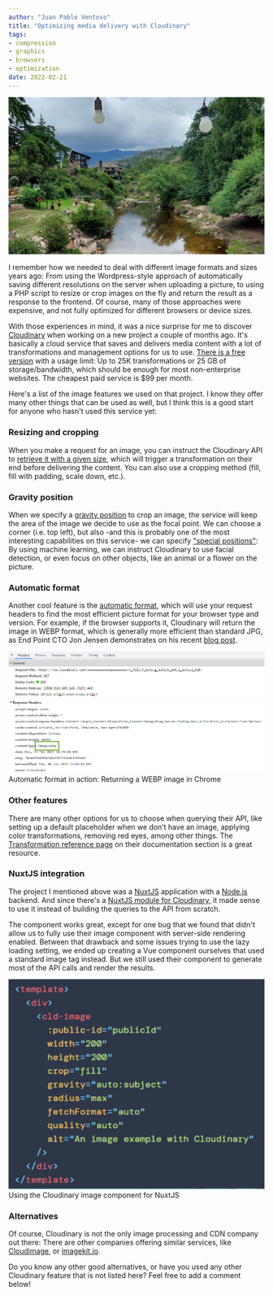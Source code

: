 ```yaml
---
author: "Juan Pablo Ventoso"
title: "Optimizing media delivery with Cloudinary"
tags:
- compression
- graphics
- browsers
- optimization
date: 2022-02-21
---
```


![Mountain and clouds](/2022/02/optimizing-image-delivery-with-cloudinary/la-cumbrecita-202201.jpg)

<!-- Photo by Juan Pablo Ventoso -->

I remember how we needed to deal with different image formats and sizes years ago: From using the Wordpress-style approach of automatically saving different resolutions on the server when uploading a picture, to using a PHP script to resize or crop images on the fly and return the result as a response to the frontend. Of course, many of those approaches were expensive, and not fully optimized for different browsers or device sizes.

With those experiences in mind, it was a nice surprise for me to discover [Cloudinary](https://cloudinary.com/) when working on a new project a couple of months ago. It's basically a cloud service that saves and delivers media content with a lot of transformations and management options for us to use. [There is a free version](https://cloudinary.com/pricing) with a usage limit: Up to 25K transformations or 25 GB of storage/bandwidth, which should be enough for most non-enterprise websites. The cheapest paid service is $99 per month.

Here's a list of the image features we used on that project. I know they offer many other things that can be used as well, but I think this is a good start for anyone who hasn't used this service yet:

### Resizing and cropping

When you make a request for an image, you can instruct the Cloudinary API to [retrieve it with a given size](https://cloudinary.com/documentation/resizing_and_cropping), which will trigger a transformation on their end before delivering the content. You can also use a cropping method (fill, fill with padding, scale down, etc.).

### Gravity position

When we specify a [gravity position](https://cloudinary.com/documentation/resizing_and_cropping#control_gravity) to crop an image, the service will keep the area of the image we decide to use as the focal point. We can choose a corner (i.e. top left), but also -and this is probably one of the most interesting capabilities on this service- we can specify ["special positions"](https://cloudinary.com/documentation/transformation_reference#g_special_position): By using machine learning, we can instruct Cloudinary to use facial detection, or even focus on other objects, like an animal or a flower on the picture.

### Automatic format

Another cool feature is the [automatic format](https://cloudinary.com/documentation/transformation_reference#f_auto), which will use your request headers to find the most efficient picture format for your browser type and version. For example, if the browser supports it, Cloudinary will return the image in WEBP format, which is generally more efficient than standard JPG, as End Point CTO Jon Jensen demonstrates on his recent [blog post](https://www.endpointdev.com/blog/2022/02/webp-heif-avif-jpegxl/).

![Automatic format in action: Returning a WEBP image in Chrome](/2022/02/optimizing-image-delivery-with-cloudinary/image-response.jpg)<br>
Automatic format in action: Returning a WEBP image in Chrome

### Other features

There are many other options for us to choose when querying their API, like setting up a default placeholder when we don’t have an image, applying color transformations, removing red eyes, among other things. The [Transformation reference page](https://cloudinary.com/documentation/transformation_reference) on their documentation section is a great resource.

### NuxtJS integration

The project I mentioned above was a [NuxtJS](https://nuxtjs.org/) application with a [Node.js](https://nodejs.org/) backend. And since there's a [NuxtJS module for Cloudinary](https://cloudinary.nuxtjs.org/), it made sense to use it instead of building the queries to the API from scratch.

The component works great, except for one bug that we found that didn't allow us to fully use their image component with server-side rendering enabled. Between that drawback and some issues trying to use the lazy loading setting, we ended up creating a Vue component ourselves that used a standard image tag instead. But we still used their component to generate most of the API calls and render the results.

![Using the Cloudinary image component for NuxtJS](/2022/02/optimizing-image-delivery-with-cloudinary/cloudinary-nuxtjs-component-example.jpg)<br>
Using the Cloudinary image component for NuxtJS

### Alternatives

Of course, Cloudinary is not the only image processing and CDN company out there: There are other companies offering similar services, like [Cloudimage](https://www.cloudimage.io/), or [imagekit.io](https://imagekit.io/).

Do you know any other good alternatives, or have you used any other Cloudinary feature that is not listed here? Feel free to add a comment below!